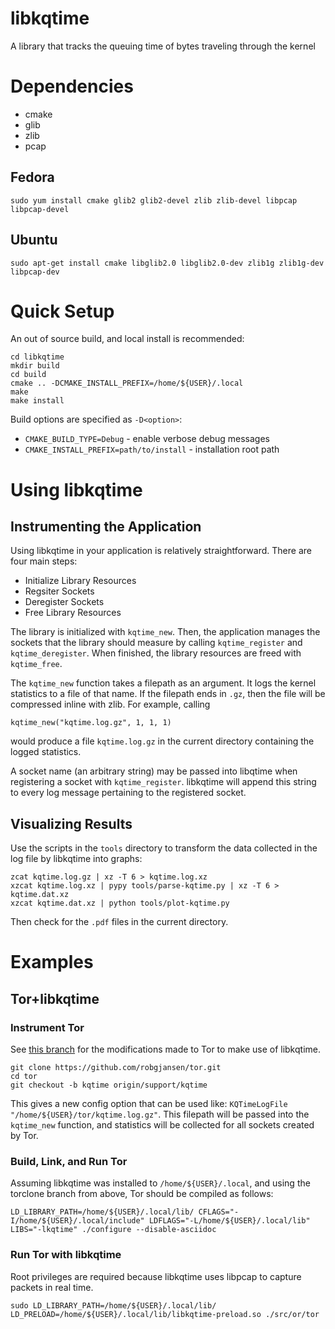 # libkqtime

A library that tracks the queuing time of bytes traveling through the kernel

# Dependencies

+ cmake
+ glib
+ zlib
+ pcap

## Fedora

```
sudo yum install cmake glib2 glib2-devel zlib zlib-devel libpcap libpcap-devel
```

## Ubuntu

```
sudo apt-get install cmake libglib2.0 libglib2.0-dev zlib1g zlib1g-dev libpcap-dev
```

# Quick Setup

An out of source build, and local install is recommended:

```
cd libkqtime
mkdir build
cd build
cmake .. -DCMAKE_INSTALL_PREFIX=/home/${USER}/.local
make
make install
```

Build options are specified as `-D<option>`:

 + `CMAKE_BUILD_TYPE=Debug` - enable verbose debug messages
 + `CMAKE_INSTALL_PREFIX=path/to/install` - installation root path

# Using libkqtime

## Instrumenting the Application

Using libkqtime in your application is relatively straightforward. There are four main steps:

 + Initialize Library Resources
 + Regsiter Sockets
 + Deregister Sockets
 + Free Library Resources

The library is initialized with `kqtime_new`. Then, the application manages the sockets that the library should measure by calling `kqtime_register` and `kqtime_deregister`. When finished, the library resources are freed with `kqtime_free`.

The `kqtime_new` function takes a filepath as an argument. It logs the kernel statistics to a file of that name. If the filepath ends in `.gz`, then the file will be compressed inline with zlib. For example, calling

```
kqtime_new("kqtime.log.gz", 1, 1, 1)
```

would produce a file `kqtime.log.gz` in the current directory containing the logged statistics.

A socket name (an arbitrary string) may be passed into libqtime when registering a socket with `kqtime_register`. libkqtime will append this string to every log message pertaining to the registered socket.

## Visualizing Results

Use the scripts in the `tools` directory to transform the data collected in the log file by libkqtime into graphs:

```
zcat kqtime.log.gz | xz -T 6 > kqtime.log.xz
xzcat kqtime.log.xz | pypy tools/parse-kqtime.py | xz -T 6 > kqtime.dat.xz
xzcat kqtime.dat.xz | python tools/plot-kqtime.py
```

Then check for the `.pdf` files in the current directory.

# Examples

## Tor+libkqtime

### Instrument Tor

See [this branch](https://github.com/robgjansen/tor/tree/support/kqtime) for the modifications made to Tor to make use of libkqtime.

```
git clone https://github.com/robgjansen/tor.git
cd tor
git checkout -b kqtime origin/support/kqtime
```

This gives a new config option that can be used like: `KQTimeLogFile "/home/${USER}/tor/kqtime.log.gz"`. This filepath will be passed into the `kqtime_new` function, and statistics will be collected for all sockets created by Tor.

### Build, Link, and Run Tor

Assuming libkqtime was installed to `/home/${USER}/.local`, and using the torclone branch from above, Tor should be compiled as follows:

```
LD_LIBRARY_PATH=/home/${USER}/.local/lib/ CFLAGS="-I/home/${USER}/.local/include" LDFLAGS="-L/home/${USER}/.local/lib" LIBS="-lkqtime" ./configure --disable-asciidoc
```

### Run Tor with libkqtime

Root privileges are required because libkqtime uses libpcap to capture packets in real time.

```
sudo LD_LIBRARY_PATH=/home/${USER}/.local/lib/ LD_PRELOAD=/home/${USER}/.local/lib/libkqtime-preload.so ./src/or/tor
```

